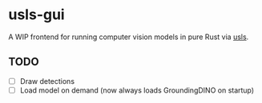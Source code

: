 # usls-gui

A WIP frontend for running computer vision models in pure Rust via [usls](https://github.com/jamjamjon/usls).

## TODO

- [ ] Draw detections
- [ ] Load model on demand (now always loads GroundingDINO on startup)
